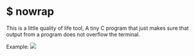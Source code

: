 $ nowrap
===

This is a little quality of life tool, A tiny C program that just makes sure that output from a program does not overflow the terminal.

Example:
![](http://i.imgur.com/Lr2Ql23.gif)